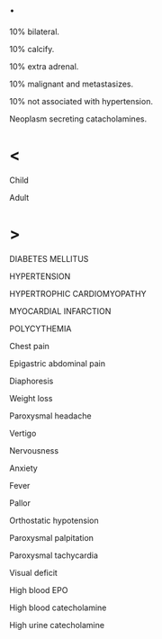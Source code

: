 # .

10% bilateral.

10% calcify.

10% extra adrenal.

10% malignant and metastasizes.

10% not associated with hypertension.

Neoplasm secreting catacholamines.

# <

Child

Adult

# >

DIABETES MELLITUS

HYPERTENSION

HYPERTROPHIC CARDIOMYOPATHY

MYOCARDIAL INFARCTION

POLYCYTHEMIA

Chest pain

Epigastric abdominal pain

Diaphoresis

Weight loss

Paroxysmal headache

Vertigo

Nervousness

Anxiety

Fever

Pallor

Orthostatic hypotension

Paroxysmal palpitation

Paroxysmal tachycardia

Visual deficit

High blood EPO

High blood catecholamine

High urine catecholamine
